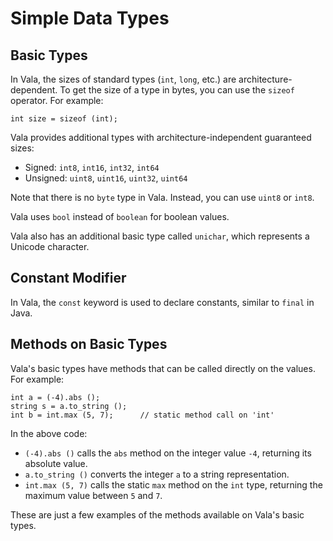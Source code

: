 # Simple Data Types

## Basic Types

In Vala, the sizes of standard types (`int`, `long`, etc.) are
architecture-dependent. To get the size of a type in bytes, you can use
the `sizeof` operator. For example:

```vala
int size = sizeof (int);
```

Vala provides additional types with architecture-independent guaranteed
sizes:

- Signed: `int8`, `int16`, `int32`, `int64`
- Unsigned: `uint8`, `uint16`, `uint32`, `uint64`

Note that there is no `byte` type in Vala. Instead, you can use `uint8`
or `int8`.

Vala uses `bool` instead of `boolean` for boolean values.

Vala also has an additional basic type called `unichar`, which
represents a Unicode character.

## Constant Modifier

In Vala, the `const` keyword is used to declare constants, similar to
`final` in Java.

## Methods on Basic Types

Vala\'s basic types have methods that can be called directly on the
values. For example:

``` vala
int a = (-4).abs ();
string s = a.to_string ();
int b = int.max (5, 7);      // static method call on 'int'
```

In the above code:

- `(-4).abs ()` calls the `abs` method on the integer value `-4`,
  returning its absolute value.
- `a.to_string ()` converts the integer `a` to a string representation.
- `int.max (5, 7)` calls the static `max` method on the `int` type,
  returning the maximum value between `5` and `7`.

These are just a few examples of the methods available on Vala\'s basic
types.

